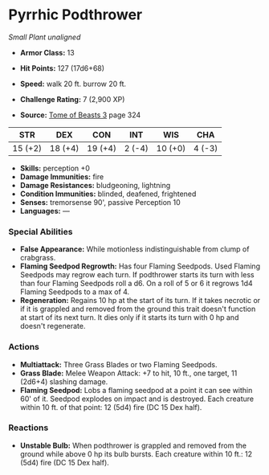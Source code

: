 # Pyrrhic Podthrower

*Small* *Plant* *unaligned*

- **Armor Class:** 13
- **Hit Points:** 127 (17d6+68)
- **Speed:** walk 20 ft. burrow 20 ft.

- **Challenge Rating:** 7 (2,900 XP)
- **Source:** [Tome of Beasts 3](https://koboldpress.com/kpstore/product/tome-of-beasts-3-for-5th-edition/) page 324

| STR | DEX | CON | INT | WIS | CHA |
| --- | --- | --- | --- | --- | --- |
| 15 (+2) | 18 (+4) | 19 (+4) | 2 (-4) | 10 (+0) | 4 (-3) |

- **Skills:** perception +0
- **Damage Immunities:** fire
- **Damage Resistances:** bludgeoning, lightning
- **Condition Immunities:** blinded, deafened, frightened
- **Senses:** tremorsense 90', passive Perception 10
- **Languages:** —

### Special Abilities

- **False Appearance:** While motionless indistinguishable from clump of crabgrass.
- **Flaming Seedpod Regrowth:** Has four Flaming Seedpods. Used Flaming Seedpods may regrow each turn. If podthrower starts its turn with less than four Flaming Seedpods roll a d6. On a roll of 5 or 6 it regrows 1d4 Flaming Seedpods to a max of 4.
- **Regeneration:** Regains 10 hp at the start of its turn. If it takes necrotic or if it is grappled and removed from the ground this trait doesn't function at start of its next turn. It dies only if it starts its turn with 0 hp and doesn't regenerate.

### Actions

- **Multiattack:** Three Grass Blades or two Flaming Seedpods.
- **Grass Blade:** Melee Weapon Attack: +7 to hit, 10 ft., one target, 11 (2d6+4) slashing damage.
- **Flaming Seedpod:** Lobs a flaming seedpod at a point it can see within 60' of it. Seedpod explodes on impact and is destroyed. Each creature within 10 ft. of that point: 12 (5d4) fire (DC 15 Dex half).

### Reactions

- **Unstable Bulb:** When podthrower is grappled and removed from the ground while above 0 hp its bulb bursts. Each creature within 10 ft.: 12 (5d4) fire (DC 15 Dex half).


